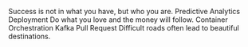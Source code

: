 Success is not in what you have, but who you are. Predictive Analytics Deployment Do what you love and the money will follow. Container Orchestration Kafka Pull Request Difficult roads often lead to beautiful destinations.
